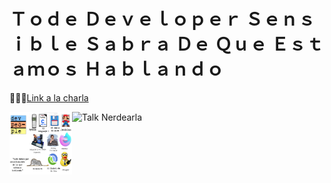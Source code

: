 # Ｔｏｄｅ Ｄｅｖｅｌｏｐｅｒ Ｓｅｎｓｉｂｌｅ Ｓａｂｒａ Ｄｅ Ｑｕｅ Ｅｓｔａｍｏｓ Ｈａｂｌａｎｄｏ
:bust_in_silhouette::loudspeaker::loudspeaker:[Link a la charla](https://davecaos.github.io/tode_developer_sensible_sabra_de_que_estamos_hablando)

<img src="https://raw.githubusercontent.com/davecaos/tode_developer_sensible_sabra_de_que_estamos_hablando/master/cover_imagenes/slide0.png"
     alt=""
     style="height: 100px; width: 100px; float: left" />
![Talk Nerdearla](https://user-images.githubusercontent.com/6124495/70199222-ebf63f00-16ef-11ea-8421-8bce4514ea57.jpg)
